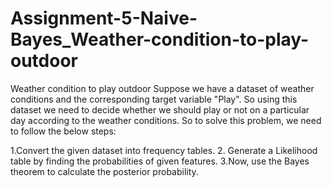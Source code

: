 # Assignment-5-Naive-Bayes_Weather-condition-to-play-outdoor
Weather condition to play outdoor
Suppose we have a dataset of weather conditions and the corresponding target variable "Play". So using this dataset we need to decide whether we should play or not on a particular day according to the weather conditions. So to solve this problem, we need to follow the below steps:

  1.Convert the given dataset into frequency tables.
  2. Generate a Likelihood table by finding the probabilities of given features.
  3.Now, use the Bayes theorem to calculate the posterior probability.
